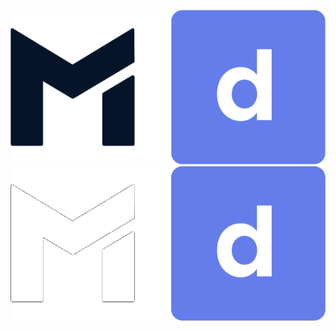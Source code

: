 ![METRO.digital logo](./profile/images/METRO-DIGITAL-LOGO-light-mode.png#gh-light-mode-only)
![METRO.digital logo](./profile/images/METRO-DIGITAL-LOGO-dark-mode.png#gh-dark-mode-only)

